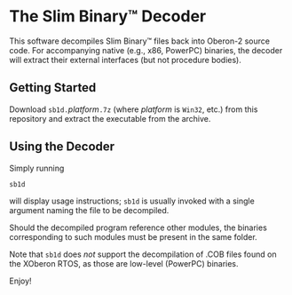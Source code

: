 # The Slim Binary&trade; Decoder

This software decompiles Slim Binary&trade; files back into Oberon-2 source code.
For accompanying native (e.g., x86, PowerPC) binaries, the decoder will extract their 
external interfaces (but not procedure bodies).

## Getting Started

Download `sb1d.`_platform_`.7z` (where _platform_ is `Win32`, etc.) from this repository 
and extract the executable from the archive.

## Using the Decoder

Simply running
```
sb1d
```
will display usage instructions; `sb1d` is usually invoked with a single argument naming
the file to be decompiled.

Should the decompiled program reference other modules, the binaries corresponding to such 
modules must be present in the same folder.

Note that `sb1d` does _not_ support the decompilation of .COB files found on the XOberon 
RTOS, as those are low-level (PowerPC) binaries.

Enjoy!
